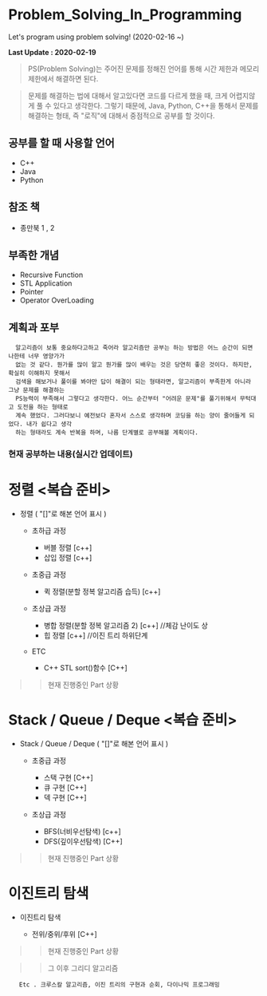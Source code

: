 # Problem_Solving_In_Programming
Let's program using problem solving! (2020-02-16  ~)

**Last Update : 2020-02-19**

> PS(Problem Solving)는 주어진 문제를 정해진 언어를 통해 시간 제한과 메모리 제한에서 해결하면 된다.

> 문제를 해결하는 법에 대해서 알고있다면 코드를 다르게 했을 때, 크게 어렵지않게 풀 수 있다고 생각한다. 
그렇기 때문에, Java, Python, C++을 통해서 문제를 해결하는 형태,  즉 "로직"에 대해서 중점적으로 공부를 할 것이다.


## 공부를 할 때 사용할 언어
* C++
* Java
* Python

## 참조 책 
* 종만북 1 , 2

## 부족한 개념

* Recursive Function
* STL Application
* Pointer
* Operator OverLoading

## 계획과 포부

      알고리즘이 보통 중요하다고하고 죽어라 알고리즘만 공부는 하는 방법은 어느 순간이 되면 나한테 너무 영양가가
      없는 것 같다. 뭔가를 많이 알고 뭔가를 많이 배우는 것은 당연히 좋은 것이다. 하지만, 확실히 이해하지 못해서
      검색을 해보거나 풀이를 봐야만 답이 해결이 되는 형태라면, 알고리즘이 부족한게 아니라 그냥 문제를 해결하는
      PS능력이 부족해서 그렇다고 생각한다. 어느 순간부터 "어려운 문제"를 풀기위해서 무턱대고 도전을 하는 형태로 
      계속 했었다. 그러다보니 예전보다 혼자서 스스로 생각하며 코딩을 하는 양이 줄어들게 되었다. 내가 쉽다고 생각
      하는 형태라도 계속 반복을 하며, 나름 단계별로 공부해볼 계획이다.
      
### 현재 공부하는 내용(실시간 업데이트)

# 정렬 <복습 준비>

+ 정렬 ( "[]"로 해본 언어 표시 )
     + 초하급 과정
      
          + 버블 정렬 [c++]
          + 삽입 정렬 [c++]
     + 초중급 과정
      
          + 퀵 정렬(분할 정복 알고리즘 습득) [c++]
     + 초상급 과정
      
          + 병합 정렬(분할 정복 알고리즘 2) [c++] //체감 난이도 상
          + 힙 정렬 [c++] //이진 트리 하위단계 
     + ETC
          
          + C++ STL sort()함수 [C++]
       
 >> 현재 진행중인 Part 상황
 
 # Stack / Queue / Deque <복습 준비>

+ Stack / Queue / Deque ( "[]"로 해본 언어 표시 )
     + 초중급 과정
      
          + 스택 구현 [C++]
          + 큐 구현 [C++]
          + 덱 구현 [C++]
          
     + 초상급 과정
      
          + BFS(너비우선탐색) [c++]
          + DFS(깊이우선탐색) [C++]
       
 >> 현재 진행중인 Part 상황
 
 # 이진트리 탐색
 
 + 이진트리 탐색
 
   + 전위/중위/후위 [C++]
      
   
 >> 현재 진행중인 Part 상황
 
 >> 그 이후 그리디 알고리즘 
 
       Etc . 크루스칼 알고리즘, 이진 트리의 구현과 순회, 다이나믹 프로그래밍 
 
 
